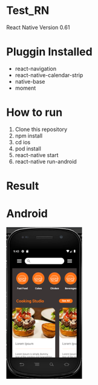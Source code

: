 # Test_RN
React Native Version 0.61

# Pluggin Installed
- react-navigation
- react-native-calendar-strip
- native-base
- moment

# How to run
1. Clone this repository
2. npm install
3. cd ios
4. pod install
4. react-native start
5. react-native run-android

# Result 
# Android
<img src="https://github.com/gandarain/Test_RN/blob/master/result/android/1.png" width="200" height="400">
